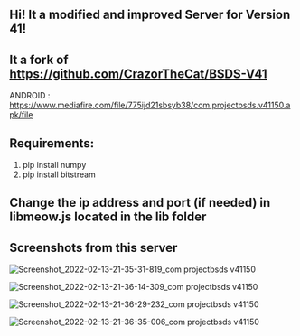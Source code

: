 ## Hi! It a modified and improved Server for Version 41!

## It a fork of https://github.com/CrazorTheCat/BSDS-V41

ANDROID : https://www.mediafire.com/file/775ijd21sbsyb38/com.projectbsds.v41150.apk/file

## Requirements: ##
1. pip install numpy
2. pip install bitstream

## Change the ip address and port (if needed) in libmeow.js located in the lib folder ##

## Screenshots from this server

![Screenshot_2022-02-13-21-35-31-819_com projectbsds v41150](https://user-images.githubusercontent.com/69260523/153769535-ebf33a6e-de6b-4143-8ae9-3918b30a5c97.jpg)

![Screenshot_2022-02-13-21-36-14-309_com projectbsds v41150](https://user-images.githubusercontent.com/69260523/153769781-ce6ecd88-8eb3-4999-b80e-6f194eba9c55.jpg)

![Screenshot_2022-02-13-21-36-29-232_com projectbsds v41150](https://user-images.githubusercontent.com/69260523/153769564-a2d5cfaa-daba-452c-808f-a51136e07c21.jpg)

![Screenshot_2022-02-13-21-36-35-006_com projectbsds v41150](https://user-images.githubusercontent.com/69260523/153769585-41282594-ac4e-48fd-a059-056e9f3ea451.jpg)



